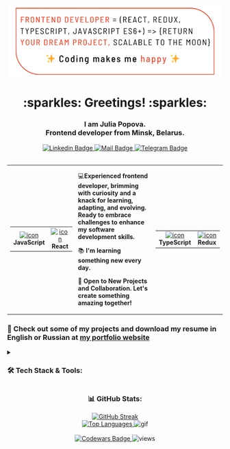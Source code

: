 <div align="center">
      <img src="https://github.com/veluat/veluat/blob/main/Frontend.png" alt="img top" width="500"/>
<h1>:sparkles: Greetings! :sparkles:</h1>
      <h3>I am Julia Popova.<br/>Frontend developer from Minsk, Belarus.</h3>
<a href="https://www.linkedin.com/in/julia-popova-developer/" target="_blank">
      <img src="https://img.shields.io/badge/linkedin-%230077B5.svg?style=for-the-badge&logo=linkedin&logoColor=white" alt="Linkedin Badge" style="max-width: 100%;">
</a>
<a href="mailto:j.popova.dev@gmail.com">
      <img src="https://img.shields.io/badge/Gmail-f05237?style=for-the-badge&logo=gmail&logoColor=white" alt="Mail Badge" style="max-width: 100%;">
</a>
<a href="https://t.me/veluat" target="_blank">
      <img src="https://img.shields.io/badge/Telegram-2CA5E0?style=for-the-badge&logo=telegram&logoColor=white" alt="Telegram Badge" style="max-width: 100%;">
</a>
</div>
<br/>
<table>
      <tr>
            <td>
                  <table align="center">
                        <tbody>
                              <tr>
                                    <td align="center" width="90">
                                          <a target="_blank" rel="noopener noreferrer nofollow" href="https://techstack-generator.vercel.app/js-icon.svg">
                                                <img src="https://techstack-generator.vercel.app/js-icon.svg" alt="icon" width="55" height="55" data-canonical-src="https://techstack-generator.vercel.app/ts-icon.svg" style="max-width: 100%;"> 
                                          </a><br/><b>JavaScript</b>
                                    </td>
                                    <td align="center" width="90"> <a target="_blank" rel="noopener noreferrer nofollow" href="https://camo.githubusercontent.com/48a026f4399514afed27e76efb9f48e139a0ba4b613d933a8c7a094dc1da475c/68747470733a2f2f74656368737461636b2d67656e657261746f722e76657263656c2e6170702f72656163742d69636f6e2e737667"> 
                                          <img src="https://camo.githubusercontent.com/48a026f4399514afed27e76efb9f48e139a0ba4b613d933a8c7a094dc1da475c/68747470733a2f2f74656368737461636b2d67656e657261746f722e76657263656c2e6170702f72656163742d69636f6e2e737667" alt="icon" width="55" height="55" data-canonical-src="https://techstack-generator.vercel.app/react-icon.svg" style="max-width: 100%;"> 
                                    </a><br/><b>React</b>
                                    </td>
                              </tr>
                        </tbody>
                  </table>
            </td>
            <td>
                  <p>‍💻<b>Experienced frontend developer, brimming with curiosity and a knack for learning, adapting, and evolving. Ready to embrace challenges to enhance my software development skills.</b></p>
                  <p>📚 <b>I'm learning something new every day.</b></p>
                  <p>🤝 <b>Open to New Projects and Collaboration. Let's create something amazing together!</b></p>
            </td>
            <td>
                  <table align="center">
                        <tbody>
                              <tr>
                                    <td align="center" width="90">
                                          <a target="_blank" rel="noopener noreferrer nofollow" href="https://camo.githubusercontent.com/b8dc7de058b6dca715cef009bc63e74b49f0747d6252cff3da6e7289bf8774d1/68747470733a2f2f74656368737461636b2d67656e657261746f722e76657263656c2e6170702f74732d69636f6e2e737667"> 
                                                <img src="https://camo.githubusercontent.com/b8dc7de058b6dca715cef009bc63e74b49f0747d6252cff3da6e7289bf8774d1/68747470733a2f2f74656368737461636b2d67656e657261746f722e76657263656c2e6170702f74732d69636f6e2e737667" alt="icon" width="55" height="55" data-canonical-src="https://techstack-generator.vercel.app/ts-icon.svg" style="max-width: 100%;"> 
                                          </a><br/><b>TypeScript</b></td>
                                    <td align="center" width="90"> 
                                          <a target="_blank" rel="noopener noreferrer nofollow" href="https://camo.githubusercontent.com/f11e1481e5e3499035c7d93b1c29b4ae58c79a188807c27fefb457ffd3ff8963/68747470733a2f2f74656368737461636b2d67656e657261746f722e76657263656c2e6170702f72656475782d69636f6e2e737667"> 
                                                <img src="https://camo.githubusercontent.com/f11e1481e5e3499035c7d93b1c29b4ae58c79a188807c27fefb457ffd3ff8963/68747470733a2f2f74656368737461636b2d67656e657261746f722e76657263656c2e6170702f72656475782d69636f6e2e737667" alt="icon" width="55" height="55" data-canonical-src="https://techstack-generator.vercel.app/redux-icon.svg" style="max-width: 100%;"> 
                                          </a><br/><b>Redux</b>
                                    </td> 
                              </tr> 
                        </tbody> 
                  </table> 
            </td> 
      </tr> 
</table>
<h3>💼 Check out some of my projects and download my resume in English or Russian at <a href="https://veluat.github.io/portfolio-app" target="_blank"><b>my portfolio website</b></a></h3>
<details>
      <summary><h3>🛠 Tech Stack & Tools:</h3></summary>
      <img src="https://img.shields.io/badge/javascript-%23F7DF1E.svg?style=for-the-badge&logo=javascript&logoColor=%23323330" alt="JavaScript Badge">
      <img src="https://img.shields.io/badge/typescript-%23007ACC.svg?style=for-the-badge&logo=typescript&logoColor=white" alt="TypeScript Badge">
      <img src="https://img.shields.io/badge/react-%2320232a.svg?style=for-the-badge&logo=react&logoColor=%2361DAFB" alt="React Badge">
      <img src="https://img.shields.io/badge/React_Router-CA4245?style=for-the-badge&logo=react-router&logoColor=white" alt="React Router Badge">
      <img src="https://img.shields.io/badge/React_Query-FF4154?style=for-the-badge&logo=ReactQuery&logoColor=white" alt="React Query Badge">
      <img src="https://img.shields.io/badge/redux-%23593d88.svg?style=for-the-badge&logo=redux&logoColor=white" alt="Redux Badge">
      <img src="https://img.shields.io/badge/redux_toolkit-%23593d88.svg?style=for-the-badge&logo=redux&logoColor=white" alt="Redux Toolkit Badge">
      <img src="https://img.shields.io/badge/Redux%20saga-%23593d88?style=for-the-badge&logo=redux%20saga&logoColor=white" alt="Redux Saga Badge">
      <img src="https://img.shields.io/badge/React%20Hook%20Form-%23EC5990.svg?style=for-the-badge&logo=reacthookform&logoColor=white" alt="React Hook Form Badge">
      <img src="https://img.shields.io/badge/Formik/Yup-black?style=for-the-badge&amp;logo=formik&amp;logoColor=white" alt="Formik Badge">
      <img src="https://img.shields.io/badge/node.js-6DA55F?style=for-the-badge&logo=node.js&logoColor=white" alt="Node.js Badge">
      <img src="https://img.shields.io/badge/Axios-5A29E4.svg?style=for-the-badge&amp;logo=Axios&amp;logoColor=white" alt="Axios Badge">
      <img src="https://img.shields.io/badge/Postman-FF6C37?style=for-the-badge&logo=Postman&logoColor=white" alt="Postman Badge">
      <img src="https://img.shields.io/badge/-Swagger-%23Clojure?style=for-the-badge&logo=swagger&logoColor=white" alt="Swagger Badge">
      <img src="https://img.shields.io/badge/-jest-%23C21325?style=for-the-badge&logo=jest&logoColor=white" alt="Jest Badge">
      <img src="https://img.shields.io/badge/-Storybook-FF4785?style=for-the-badge&logo=storybook&logoColor=white" alt="Storybook Badge">
      <img src="https://img.shields.io/badge/prettier-1A2C34?style=for-the-badge&amp;logo=prettier&amp;logoColor=F7BA3E" alt="Prettier Badge">
      <img src="https://img.shields.io/badge/eslint-3A33D1?style=for-the-badge&logo=eslint&logoColor=white" alt="ESLint Badge">
      <img src="https://img.shields.io/badge/git-%23F05033.svg?style=for-the-badge&logo=git&logoColor=white" alt="Git">
      <img src="https://img.shields.io/badge/Lodash-3492FF?style=for-the-badge&logo=lodash&logoColor=white" alt="Lodash Badge">
      <img src="https://img.shields.io/badge/figma-%23F24E1E.svg?style=for-the-badge&logo=figma&logoColor=white" alt="Figma">
      <img src="https://img.shields.io/badge/Canva-%2300C4CC.svg?&style=for-the-badge&logo=Canva&logoColor=white" alt="Canva">
      <img src="https://img.shields.io/badge/jquery-%230769AD.svg?style=for-the-badge&logo=jquery&logoColor=white" alt="JQuery">
      <img src="https://img.shields.io/badge/html5-%23E34F26.svg?style=for-the-badge&logo=html5&logoColor=white" alt="HTML5 Badge">
      <img src="https://img.shields.io/badge/css3-%231572B6.svg?style=for-the-badge&logo=css3&logoColor=white" alt="CSS3 Badge">
      <img src="https://img.shields.io/badge/SASS-hotpink.svg?style=for-the-badge&logo=SASS&logoColor=white" alt="SASS Badge">
      <img src="https://img.shields.io/badge/styled--components-DB7093?style=for-the-badge&logo=styled-components&logoColor=white" alt="Styled Components Badge">
      <img src="https://img.shields.io/badge/radix%20ui-161618.svg?style=for-the-badge&logo=radix-ui&logoColor=white" alt="Radix UI Badge">
      <img src="https://img.shields.io/badge/Material%20UI-007FFF?style=for-the-badge&logo=mui&logoColor=white" alt="MUI Badge">
      <img src="https://img.shields.io/badge/Bootstrap-563D7C?style=for-the-badge&logo=bootstrap&logoColor=white" alt="Bootstrap Badge">
      <img src="https://img.shields.io/badge/Ant%20Design-1890FF?style=for-the-badge&logo=antdesign&logoColor=white" alt="Ant Design Badge">
      <img src="https://img.shields.io/badge/chatGPT-74aa9c?style=for-the-badge&logo=openai&logoColor=white" alt="ChatGPT">
      <img src="https://img.shields.io/badge/Vite-B73BFE?style=for-the-badge&logo=vite&logoColor=FFD62E" alt="Vite">
      <img src="https://img.shields.io/badge/yarn-%232C8EBB.svg?style=for-the-badge&logo=yarn&logoColor=white" alt="Yarn">
      <img src="https://img.shields.io/badge/pnpm-%234a4a4a.svg?style=for-the-badge&logo=pnpm&logoColor=f69220" alt="PNPM">
      <img src="https://img.shields.io/badge/NPM-%23CB3837.svg?style=for-the-badge&logo=npm&logoColor=white" alt="NPM">
      <img src="https://img.shields.io/badge/webstorm-143?style=for-the-badge&logo=webstorm&logoColor=white&color=black" alt="WebStorm">
      <img src="https://img.shields.io/badge/Visual_Studio_Code-0078D4?style=for-the-badge&logo=visual%20studio%20code&logoColor=white" alt="Visual Studio Code">
      <img src="https://img.shields.io/badge/github%20pages-121013?style=for-the-badge&logo=github&logoColor=white" alt="Github Page">
      <img src="https://img.shields.io/badge/Netlify-00C7B7?style=for-the-badge&logo=netlify&logoColor=white" alt="Netlify">
      <img src="https://img.shields.io/badge/vercel-%23000000.svg?style=for-the-badge&logo=vercel&logoColor=white" alt="Vercel">
      <img src="https://img.shields.io/badge/heroku-%23430098.svg?style=for-the-badge&logo=heroku&logoColor=white" alt="Heroku">
</details>
<div align="center">
      <h3>📊 GitHub Stats:</h3>
<a href="https://git.io/streak-stats">
      <img src="https://github-readme-streak-stats.herokuapp.com/?user={veluat}&theme=swift&date_format=j%20M%5B%20Y%5D" alt="GitHub Streak">
</a>
<br/>
<div>
      <a href="https://github.com/veluat/github-readme-stats">
            <img src="https://github-readme-stats.vercel.app/api/top-langs/?username=veluat&layout=compact&theme=swift" alt="Top Languages">
      </a>
      <img src="https://github.com/veluat/veluat/blob/main/gif-gif-gif.gif?raw=true" alt="gif" width="180">
</div>
<br/>
      <a href="https://www.codewars.com/users/veluat" target="_blank">
            <img src="https://www.codewars.com/users/veluat/badges/micro" alt="Codewars Badge">
      </a>
      <img src="https://komarev.com/ghpvc/?username=veluat" alt="views">
</div>





 
